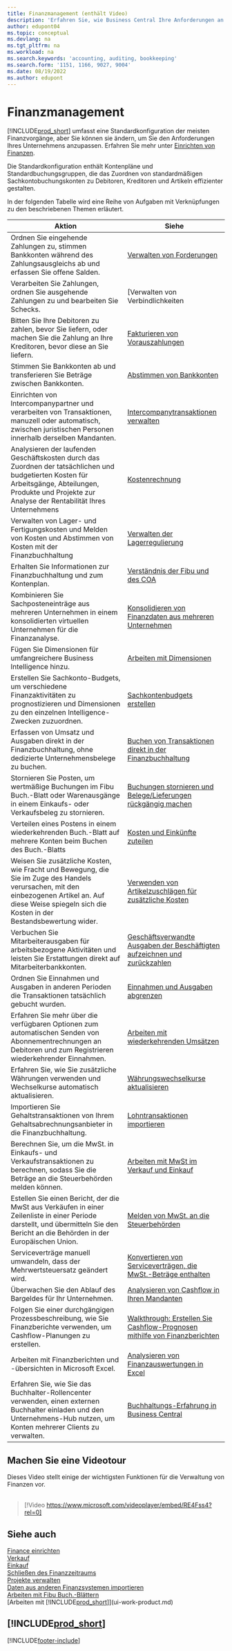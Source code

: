 ```yaml
---
title: Finanzmanagement (enthält Video)
description: 'Erfahren Sie, wie Business Central Ihre Anforderungen an das Finanzmanagement, die Buchhaltung, die Rechnungsprüfung und die Buchführung unterstützt.'
author: edupont04
ms.topic: conceptual
ms.devlang: na
ms.tgt_pltfrm: na
ms.workload: na
ms.search.keywords: 'accounting, auditing, bookkeeping'
ms.search.form: '1151, 1166, 9027, 9004'
ms.date: 08/19/2022
ms.author: edupont
---
```

# Finanzmanagement

[!INCLUDE[prod_short](includes/prod_short.md)] umfasst eine Standardkonfiguration der meisten Finanzvorgänge, aber Sie können sie ändern, um Sie den Anforderungen Ihres Unternehmens anzupassen. Erfahren Sie mehr unter [Einrichten von Finanzen](finance-setup-finance.md).

Die Standardkonfiguration enthält Kontenpläne und Standardbuchungsgruppen, die das Zuordnen von standardmäßigen Sachkontobuchungskonten zu Debitoren, Kreditoren und Artikeln effizienter gestalten.  

In der folgenden Tabelle wird eine Reihe von Aufgaben mit Verknüpfungen zu den beschriebenen Themen erläutert.  

| Aktion | Siehe |
| --- | --- |
| Ordnen Sie eingehende Zahlungen zu, stimmen Bankkonten während des Zahlungsausgleichs ab und erfassen Sie offene Salden. |[Verwalten von Forderungen](receivables-manage-receivables.md) |
| Verarbeiten Sie Zahlungen, ordnen Sie ausgehende Zahlungen zu und bearbeiten Sie Schecks. |[Verwalten von Verbindlichkeiten|](payables-manage-payables.md) |
|Bitten Sie Ihre Debitoren zu zahlen, bevor Sie liefern, oder machen Sie die Zahlung an Ihre Kreditoren, bevor diese an Sie liefern.|[Fakturieren von Vorauszahlungen](finance-invoice-prepayments.md)|
| Stimmen Sie Bankkonten ab und transferieren Sie Beträge zwischen Bankkonten. |[Abstimmen von Bankkonten](bank-manage-bank-accounts.md) |
|Einrichten von Intercompanypartner und verarbeiten von Transaktionen, manuzell oder automatisch, zwischen juristischen Personen innerhalb derselben Mandanten.|[Intercompanytransaktionen verwalten](intercompany-manage.md)|
|Analysieren der laufenden Geschäftskosten durch das Zuordnen der tatsächlichen und budgetierten Kosten für Arbeitsgänge, Abteilungen, Produkte und Projekte zur Analyse der Rentabilität Ihres Unternehmens|[Kostenrechnung](finance-manage-cost-accounting.md)|
|Verwalten von Lager- und Fertigungskosten und Melden von Kosten und Abstimmen von Kosten mit der Finanzbuchhaltung|[Verwalten der Lagerregulierung](finance-manage-inventory-costs.md)|
| Erhalten Sie Informationen zur Finanzbuchhaltung und zum Kontenplan. |[Verständnis der Fibu und des COA](finance-general-ledger.md) |
|Kombinieren Sie Sachposteneinträge aus mehreren Unternehmen in einem konsolidierten virtuellen Unternehmen für die Finanzanalyse.|[Konsolidieren von Finanzdaten aus mehreren Unternehmen](finance-consolidated-company-reporting.md)|
| Fügen Sie Dimensionen für umfangreichere Business Intelligence hinzu. |[Arbeiten mit Dimensionen](finance-dimensions.md) |
| Erstellen Sie Sachkonto-Budgets, um verschiedene Finanzaktivitäten zu prognostizieren und Dimensionen zu den einzelnen Intelligence-Zwecken zuzuordnen. |[Sachkontenbudgets erstellen](finance-how-create-budgets.md) |
|Erfassen von Umsatz und Ausgaben direkt in der Finanzbuchhaltung, ohne dedizierte Unternehmensbelege zu buchen.|[Buchen von Transaktionen direkt in der Finanzbuchhaltung](finance-how-post-transactions-directly.md)|
|Stornieren Sie Posten, um wertmäßige Buchungen im Fibu Buch.-Blatt oder Warenausgänge in einem Einkaufs- oder Verkaufsbeleg zu stornieren. |[Buchungen stornieren und Belege/Lieferungen rückgängig machen](finance-how-reverse-journal-posting.md)|
|Verteilen eines Postens in einem wiederkehrenden Buch.-Blatt auf mehrere Konten beim Buchen des Buch.-Blatts |[Kosten und Einkünfte zuteilen](year-allocate-costs-income.md) |
| Weisen Sie zusätzliche Kosten, wie Fracht und Bewegung, die Sie im Zuge des Handels verursachen, mit den einbezogenen Artikel an. Auf diese Weise spiegeln sich die Kosten in der Bestandsbewertung wider. |[Verwenden von Artikelzuschlägen für zusätzliche Kosten](payables-how-assign-item-charges.md) |
|Verbuchen Sie Mitarbeiterausgaben für arbeitsbezogene Aktivitäten und leisten Sie Erstattungen direkt auf Mitarbeiterbankkonten.|[Geschäftsverwandte Ausgaben der Beschäftigten aufzeichnen und zurückzahlen](finance-how-record-reimburse-employee-expenses.md)|
| Ordnen Sie Einnahmen und Ausgaben in anderen Perioden die Transaktionen tatsächlich gebucht wurden. |[Einnahmen und Ausgaben abgrenzen](finance-how-defer-revenue-expenses.md)|
| Erfahren Sie mehr über die verfügbaren Optionen zum automatischen Senden von Abonnementrechnungen an Debitoren und zum Registrieren wiederkehrender Einnahmen. |[Arbeiten mit wiederkehrenden Umsätzen](finance-recurring-invoicing.md)|
|Erfahren Sie, wie Sie zusätzliche Währungen verwenden und Wechselkurse automatisch aktualisieren. |[Währungswechselkurse aktualisieren](finance-how-update-currencies.md)|
| Importieren Sie Gehaltstransaktionen von Ihrem Gehaltsabrechnungsanbieter in die Finanzbuchhaltung. |[Lohntransaktionen importieren](finance-how-import-payroll-transactions.md)|
|Berechnen Sie, um die MwSt. in Einkaufs- und Verkaufstransaktionen zu berechnen, sodass Sie die Beträge an die Steuerbehörden melden können.|[Arbeiten mit MwSt im Verkauf und Einkauf](finance-work-with-vat.md)|
|Estellen Sie einen Bericht, der die MwSt aus Verkäufen in einer Zeilenliste in einer Periode darstellt, und übermitteln Sie den Bericht an die Behörden in der Europäischen Union. | [Melden von MwSt. an die Steuerbehörden](finance-how-report-vat.md)|
|Serviceverträge manuell umwandeln, dass der Mehrwertsteuersatz geändert wird.|[Konvertieren von Serviceverträgen, die MwSt.-Beträge enthalten](service-how-to-convert-service-contracts.md)|
| Überwachen Sie den Ablauf des Bargeldes für Ihr Unternehmen. |[Analysieren von Cashflow in Ihren Mandanten](finance-analyze-cash-flow.md) |
|Folgen Sie einer durchgängigen Prozessbeschreibung, wie Sie Finanzberichte verwenden, um Cashflow-Planungen zu erstellen.|[Walkthrough: Erstellen Sie Cashflow-Prognosen mithilfe von Finanzberichten](walkthrough-making-cash-flow-forecasts-by-using-account-schedules.md)|
| Arbeiten mit Finanzberichten und -übersichten in Microsoft Excel. |[Analysieren von Finanzauswertungen in Excel](finance-analyze-excel.md) |
|Erfahren Sie, wie Sie das Buchhalter-Rollencenter verwenden, einen externen Buchhalter einladen und den Unternehmens-Hub nutzen, um Konten mehrerer Clients zu verwalten.|[Buchhaltungs-Erfahrung in Business Central](finance-accounting.md)|  

## Machen Sie eine Videotour

Dieses Video stellt einige der wichtigsten Funktionen für die Verwaltung von Finanzen vor. <br><br>  

> [!Video https://www.microsoft.com/videoplayer/embed/RE4Fss4?rel=0]

## Siehe auch 

[Finance einrichten](finance-setup-finance.md)  
[Verkauf](sales-manage-sales.md)  
[Einkauf](purchasing-manage-purchasing.md)  
[Schließen des Finanzzeitraums](year-close-years-periods.md)  
[Projekte verwalten](projects-manage-projects.md)  
[Daten aus anderen Finanzsystemen importieren](across-import-data-configuration-packages.md)  
[Arbeiten mit Fibu Buch.-Blättern](ui-work-general-journals.md)  
[Arbeiten mit [!INCLUDE[prod_short](includes/prod_short.md)]](ui-work-product.md)  

## [!INCLUDE[prod_short](includes/free_trial_md.md)]  

[!INCLUDE[footer-include](includes/footer-banner.md)]
